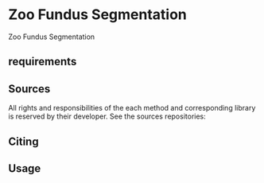 # Zoo Fundus Segmentation
 Zoo Fundus Segmentation

## requirements

## Sources
All rights and responsibilities of the each method and corresponding library is reserved by their developer.
See the sources repositories:




## Citing

## Usage

## 
